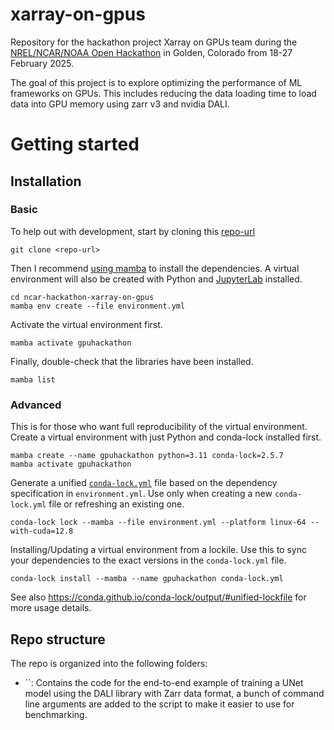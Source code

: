 # xarray-on-gpus

Repository for the hackathon project Xarray on GPUs team during the
[NREL/NCAR/NOAA Open Hackathon](https://www.openhackathons.org/s/siteevent/a0CUP00000rwYYZ2A2/se000355)
in Golden, Colorado from 18-27 February 2025.

The goal of this project is to explore optimizing the performance of
ML frameworks on GPUs. This includes reducing the data loading time
to load data into GPU memory using zarr v3 and nvidia DALI. 


# Getting started

## Installation

### Basic

To help out with development, start by cloning this [repo-url](/../../)

    git clone <repo-url>

Then I recommend [using mamba](https://mamba.readthedocs.io/en/latest/installation/mamba-installation.html)
to install the dependencies. A virtual environment will also be created with Python and
[JupyterLab](https://github.com/jupyterlab/jupyterlab) installed.

    cd ncar-hackathon-xarray-on-gpus
    mamba env create --file environment.yml

Activate the virtual environment first.

    mamba activate gpuhackathon

Finally, double-check that the libraries have been installed.

    mamba list

### Advanced

This is for those who want full reproducibility of the virtual environment.
Create a virtual environment with just Python and conda-lock installed first.

    mamba create --name gpuhackathon python=3.11 conda-lock=2.5.7
    mamba activate gpuhackathon

Generate a unified [`conda-lock.yml`](https://github.com/conda/conda-lock) file
based on the dependency specification in `environment.yml`. Use only when
creating a new `conda-lock.yml` file or refreshing an existing one.

    conda-lock lock --mamba --file environment.yml --platform linux-64 --with-cuda=12.8

Installing/Updating a virtual environment from a lockile. Use this to sync your
dependencies to the exact versions in the `conda-lock.yml` file.

    conda-lock install --mamba --name gpuhackathon conda-lock.yml

See also https://conda.github.io/conda-lock/output/#unified-lockfile for more
usage details.

## Repo structure
The repo is organized into the following folders:
- ``: Contains the code for the end-to-end example of training a UNet model using the DALI library with Zarr data format, a bunch of command line arguments are added to the script to make it easier to use for benchmarking.